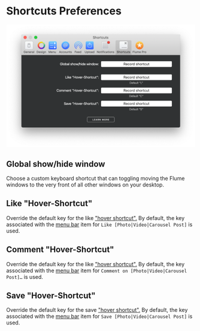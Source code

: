 # Shortcuts Preferences

![](../.gitbook/assets/shortcuts%20%281%29.png)

## Global show/hide window

Choose a custom keyboard shortcut that can toggling moving the Flume windows to the very front of all other windows on your desktop.

## Like "Hover-Shortcut"

Override the default key for the like ["hover shortcut".](../misc/hover-shortcuts.md) By default, the key associated with the [menu bar](https://help.flumeapp.com/misc/glossary#menu-bar) item for `Like [Photo|Video|Carousel Post]` is used.

## Comment "Hover-Shortcut"

Override the default key for the like ["hover shortcut".](../misc/hover-shortcuts.md) By default, the key associated with the [menu bar](https://help.flumeapp.com/misc/glossary#menu-bar) item for `Comment on [Photo|Video|Carousel Post]…` is used.

## Save "Hover-Shortcut"

Override the default key for the save ["hover shortcut".](../misc/hover-shortcuts.md) By default, the key associated with the [menu bar](https://help.flumeapp.com/misc/glossary#menu-bar) item for `Save [Photo|Video|Carousel Post]` is used.

